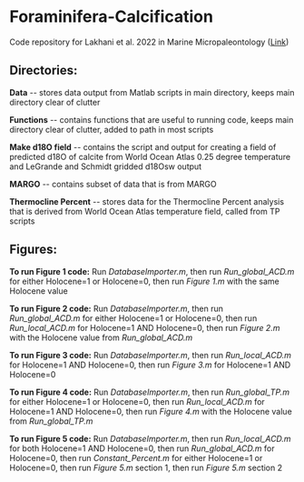 # **Foraminifera-Calcification**
Code repository for Lakhani et al. 2022 in Marine Micropaleontology ([Link](http://klakhani.com/files/Lakhani_et_al._2022.pdf))

## **Directories:**

**Data** -- stores data output from Matlab scripts in main directory, keeps main directory clear of clutter

**Functions** -- contains functions that are useful to running code, keeps main directory clear of clutter, added to path in most scripts

**Make d18O field** -- contains the script and output for creating a field of predicted d18O of calcite from World Ocean Atlas 0.25 degree temperature and LeGrande and Schmidt gridded d18Osw output

**MARGO** -- contains subset of data that is from MARGO

**Thermocline Percent** -- stores data for the Thermocline Percent analysis that is derived from World Ocean Atlas temperature field, called from TP scripts

## **Figures:**
**To run Figure 1 code:** Run *DatabaseImporter.m*, then run *Run_global_ACD.m* for either Holocene=1 or Holocene=0, then run *Figure 1.m* with the same Holocene value

**To run Figure 2 code:** Run *DatabaseImporter.m*, then run *Run_global_ACD.m* for either Holocene=1 or Holocene=0, then run *Run_local_ACD.m* for Holocene=1 AND Holocene=0, then run *Figure 2.m* with the Holocene value from *Run_global_ACD.m*

**To run Figure 3 code:** Run *DatabaseImporter.m*, then run *Run_local_ACD.m* for Holocene=1 AND Holocene=0, then run *Figure 3.m* for Holocene=1 AND Holocene=0

**To run Figure 4 code:** Run *DatabaseImporter.m*, then run *Run_global_TP.m* for either Holocene=1 or Holocene=0, then run *Run_local_ACD.m* for Holocene=1 AND Holocene=0, then run *Figure 4.m* with the Holocene value from *Run_global_TP.m*

**To run Figure 5 code:** Run *DatabaseImporter.m*, then run *Run_local_ACD.m* for both Holocene=1 AND Holocene=0, then run *Run_global_ACD.m* for Holocene=0, then run *Constant_Percent.m* for either Holocene=1 or Holocene=0, then run *Figure 5.m* section 1, then run *Figure 5.m* section 2
